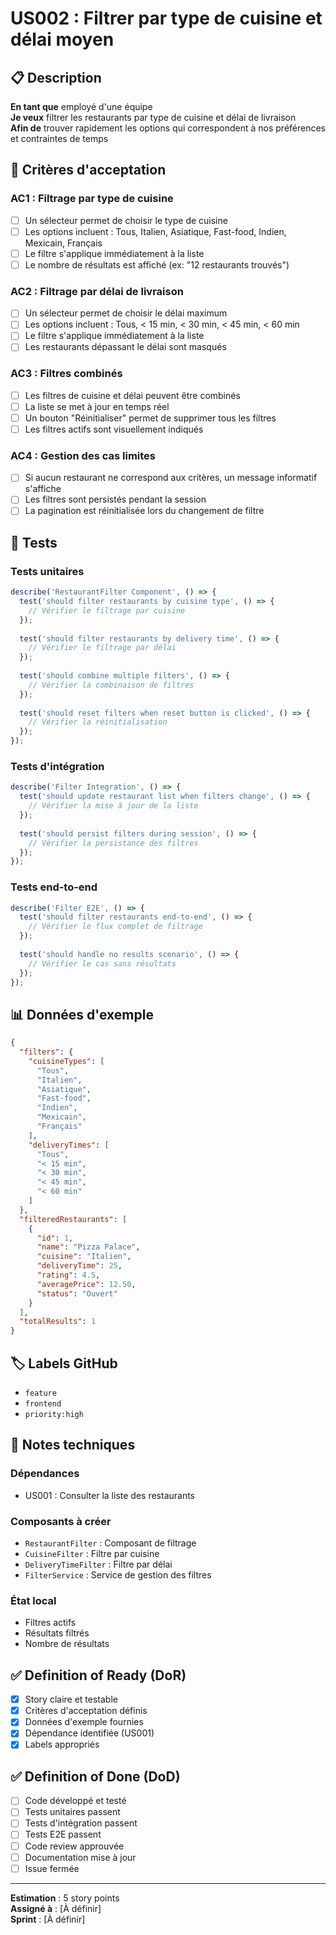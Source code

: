 # US002 : Filtrer par type de cuisine et délai moyen

## 📋 Description

**En tant que** employé d'une équipe  
**Je veux** filtrer les restaurants par type de cuisine et délai de livraison  
**Afin de** trouver rapidement les options qui correspondent à nos préférences et contraintes de temps

## 🎯 Critères d'acceptation

### AC1 : Filtrage par type de cuisine
- [ ] Un sélecteur permet de choisir le type de cuisine
- [ ] Les options incluent : Tous, Italien, Asiatique, Fast-food, Indien, Mexicain, Français
- [ ] Le filtre s'applique immédiatement à la liste
- [ ] Le nombre de résultats est affiché (ex: "12 restaurants trouvés")

### AC2 : Filtrage par délai de livraison
- [ ] Un sélecteur permet de choisir le délai maximum
- [ ] Les options incluent : Tous, < 15 min, < 30 min, < 45 min, < 60 min
- [ ] Le filtre s'applique immédiatement à la liste
- [ ] Les restaurants dépassant le délai sont masqués

### AC3 : Filtres combinés
- [ ] Les filtres de cuisine et délai peuvent être combinés
- [ ] La liste se met à jour en temps réel
- [ ] Un bouton "Réinitialiser" permet de supprimer tous les filtres
- [ ] Les filtres actifs sont visuellement indiqués

### AC4 : Gestion des cas limites
- [ ] Si aucun restaurant ne correspond aux critères, un message informatif s'affiche
- [ ] Les filtres sont persistés pendant la session
- [ ] La pagination est réinitialisée lors du changement de filtre

## 🧪 Tests

### Tests unitaires
```javascript
describe('RestaurantFilter Component', () => {
  test('should filter restaurants by cuisine type', () => {
    // Vérifier le filtrage par cuisine
  });
  
  test('should filter restaurants by delivery time', () => {
    // Vérifier le filtrage par délai
  });
  
  test('should combine multiple filters', () => {
    // Vérifier la combinaison de filtres
  });
  
  test('should reset filters when reset button is clicked', () => {
    // Vérifier la réinitialisation
  });
});
```

### Tests d'intégration
```javascript
describe('Filter Integration', () => {
  test('should update restaurant list when filters change', () => {
    // Vérifier la mise à jour de la liste
  });
  
  test('should persist filters during session', () => {
    // Vérifier la persistance des filtres
  });
});
```

### Tests end-to-end
```javascript
describe('Filter E2E', () => {
  test('should filter restaurants end-to-end', () => {
    // Vérifier le flux complet de filtrage
  });
  
  test('should handle no results scenario', () => {
    // Vérifier le cas sans résultats
  });
});
```

## 📊 Données d'exemple

```json
{
  "filters": {
    "cuisineTypes": [
      "Tous",
      "Italien",
      "Asiatique", 
      "Fast-food",
      "Indien",
      "Mexicain",
      "Français"
    ],
    "deliveryTimes": [
      "Tous",
      "< 15 min",
      "< 30 min", 
      "< 45 min",
      "< 60 min"
    ]
  },
  "filteredRestaurants": [
    {
      "id": 1,
      "name": "Pizza Palace",
      "cuisine": "Italien",
      "deliveryTime": 25,
      "rating": 4.5,
      "averagePrice": 12.50,
      "status": "Ouvert"
    }
  ],
  "totalResults": 1
}
```

## 🏷️ Labels GitHub
- `feature`
- `frontend`
- `priority:high`

## 📝 Notes techniques

### Dépendances
- US001 : Consulter la liste des restaurants

### Composants à créer
- `RestaurantFilter` : Composant de filtrage
- `CuisineFilter` : Filtre par cuisine
- `DeliveryTimeFilter` : Filtre par délai
- `FilterService` : Service de gestion des filtres

### État local
- Filtres actifs
- Résultats filtrés
- Nombre de résultats

## ✅ Definition of Ready (DoR)
- [x] Story claire et testable
- [x] Critères d'acceptation définis
- [x] Données d'exemple fournies
- [x] Dépendance identifiée (US001)
- [x] Labels appropriés

## ✅ Definition of Done (DoD)
- [ ] Code développé et testé
- [ ] Tests unitaires passent
- [ ] Tests d'intégration passent
- [ ] Tests E2E passent
- [ ] Code review approuvée
- [ ] Documentation mise à jour
- [ ] Issue fermée

---

**Estimation** : 5 story points  
**Assigné à** : [À définir]  
**Sprint** : [À définir]
